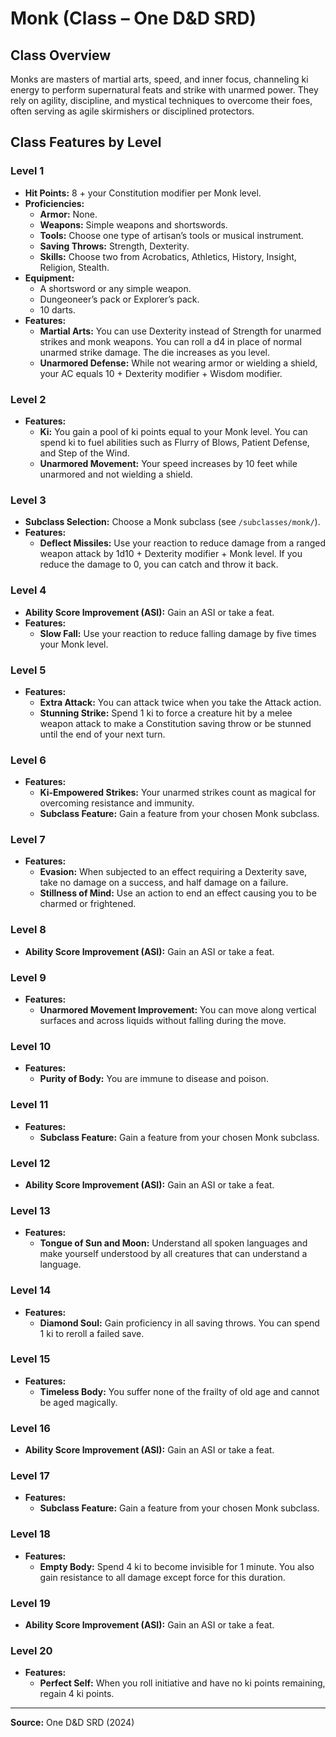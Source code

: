 # Monk (Class – One D&D SRD)

## Class Overview
Monks are masters of martial arts, speed, and inner focus, channeling ki energy to perform supernatural feats and strike with unarmed power. They rely on agility, discipline, and mystical techniques to overcome their foes, often serving as agile skirmishers or disciplined protectors.

## Class Features by Level

### Level 1
- **Hit Points:** 8 + your Constitution modifier per Monk level.
- **Proficiencies:** 
  - **Armor:** None.
  - **Weapons:** Simple weapons and shortswords.
  - **Tools:** Choose one type of artisan’s tools or musical instrument.
  - **Saving Throws:** Strength, Dexterity.
  - **Skills:** Choose two from Acrobatics, Athletics, History, Insight, Religion, Stealth.
- **Equipment:** 
  - A shortsword or any simple weapon.
  - Dungeoneer’s pack or Explorer’s pack.
  - 10 darts.
- **Features:** 
  - **Martial Arts:** You can use Dexterity instead of Strength for unarmed strikes and monk weapons. You can roll a d4 in place of normal unarmed strike damage. The die increases as you level.
  - **Unarmored Defense:** While not wearing armor or wielding a shield, your AC equals 10 + Dexterity modifier + Wisdom modifier.

### Level 2
- **Features:** 
  - **Ki:** You gain a pool of ki points equal to your Monk level. You can spend ki to fuel abilities such as Flurry of Blows, Patient Defense, and Step of the Wind.
  - **Unarmored Movement:** Your speed increases by 10 feet while unarmored and not wielding a shield.

### Level 3
- **Subclass Selection:** Choose a Monk subclass (see `/subclasses/monk/`).
- **Features:** 
  - **Deflect Missiles:** Use your reaction to reduce damage from a ranged weapon attack by 1d10 + Dexterity modifier + Monk level. If you reduce the damage to 0, you can catch and throw it back.

### Level 4
- **Ability Score Improvement (ASI):** Gain an ASI or take a feat.
- **Features:** 
  - **Slow Fall:** Use your reaction to reduce falling damage by five times your Monk level.

### Level 5
- **Features:** 
  - **Extra Attack:** You can attack twice when you take the Attack action.
  - **Stunning Strike:** Spend 1 ki to force a creature hit by a melee weapon attack to make a Constitution saving throw or be stunned until the end of your next turn.

### Level 6
- **Features:** 
  - **Ki-Empowered Strikes:** Your unarmed strikes count as magical for overcoming resistance and immunity.
  - **Subclass Feature:** Gain a feature from your chosen Monk subclass.

### Level 7
- **Features:** 
  - **Evasion:** When subjected to an effect requiring a Dexterity save, take no damage on a success, and half damage on a failure.
  - **Stillness of Mind:** Use an action to end an effect causing you to be charmed or frightened.

### Level 8
- **Ability Score Improvement (ASI):** Gain an ASI or take a feat.

### Level 9
- **Features:** 
  - **Unarmored Movement Improvement:** You can move along vertical surfaces and across liquids without falling during the move.

### Level 10
- **Features:** 
  - **Purity of Body:** You are immune to disease and poison.

### Level 11
- **Features:** 
  - **Subclass Feature:** Gain a feature from your chosen Monk subclass.

### Level 12
- **Ability Score Improvement (ASI):** Gain an ASI or take a feat.

### Level 13
- **Features:** 
  - **Tongue of Sun and Moon:** Understand all spoken languages and make yourself understood by all creatures that can understand a language.

### Level 14
- **Features:** 
  - **Diamond Soul:** Gain proficiency in all saving throws. You can spend 1 ki to reroll a failed save.

### Level 15
- **Features:** 
  - **Timeless Body:** You suffer none of the frailty of old age and cannot be aged magically.

### Level 16
- **Ability Score Improvement (ASI):** Gain an ASI or take a feat.

### Level 17
- **Features:** 
  - **Subclass Feature:** Gain a feature from your chosen Monk subclass.

### Level 18
- **Features:** 
  - **Empty Body:** Spend 4 ki to become invisible for 1 minute. You also gain resistance to all damage except force for this duration.

### Level 19
- **Ability Score Improvement (ASI):** Gain an ASI or take a feat.

### Level 20
- **Features:** 
  - **Perfect Self:** When you roll initiative and have no ki points remaining, regain 4 ki points.

---
**Source:** One D&D SRD (2024)
